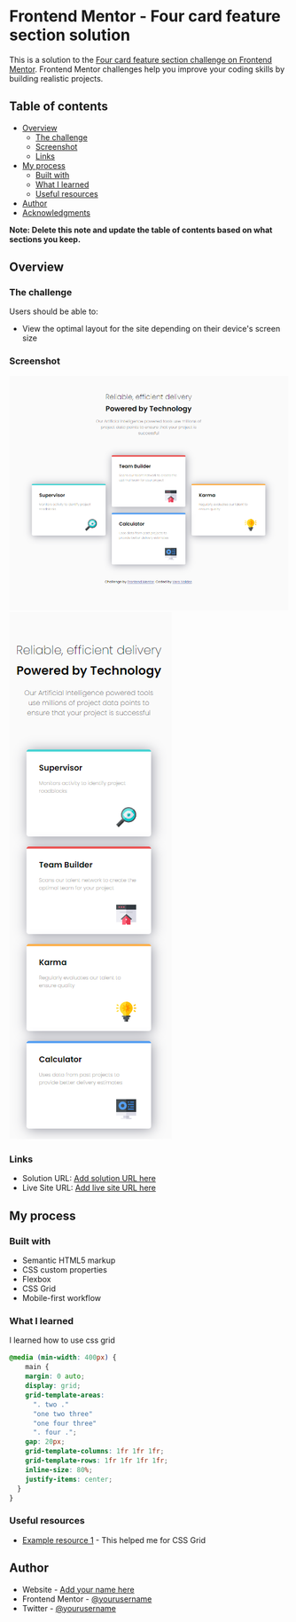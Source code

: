 # Frontend Mentor - Four card feature section solution

This is a solution to the [Four card feature section challenge on Frontend Mentor](https://www.frontendmentor.io/challenges/four-card-feature-section-weK1eFYK). Frontend Mentor challenges help you improve your coding skills by building realistic projects. 

## Table of contents

- [Overview](#overview)
  - [The challenge](#the-challenge)
  - [Screenshot](#screenshot)
  - [Links](#links)
- [My process](#my-process)
  - [Built with](#built-with)
  - [What I learned](#what-i-learned)
  - [Useful resources](#useful-resources)
- [Author](#author)
- [Acknowledgments](#acknowledgments)

**Note: Delete this note and update the table of contents based on what sections you keep.**

## Overview

### The challenge

Users should be able to:

- View the optimal layout for the site depending on their device's screen size

### Screenshot

![](./images/Captura-laptop.PNG)
![](./images/Captura-mobile.PNG)

### Links

- Solution URL: [Add solution URL here](https://your-solution-url.com)
- Live Site URL: [Add live site URL here](https://your-live-site-url.com)

## My process

### Built with

- Semantic HTML5 markup
- CSS custom properties
- Flexbox
- CSS Grid
- Mobile-first workflow


### What I learned

I learned how to use css grid


```css
@media (min-width: 400px) {
    main {
    margin: 0 auto;
    display: grid;
    grid-template-areas:
      ". two ."
      "one two three"
      "one four three"
      ". four .";
    gap: 20px;
    grid-template-columns: 1fr 1fr 1fr;
    grid-template-rows: 1fr 1fr 1fr 1fr;
    inline-size: 80%;
    justify-items: center;
  }
}
```


### Useful resources

- [Example resource 1](https://www.youtube.com/watch?v=KByjJafoTEw) - This helped me for CSS Grid

## Author

- Website - [Add your name here](https://www.your-site.com)
- Frontend Mentor - [@yourusername](https://www.frontendmentor.io/profile/yourusername)
- Twitter - [@yourusername](https://www.twitter.com/yourusername)